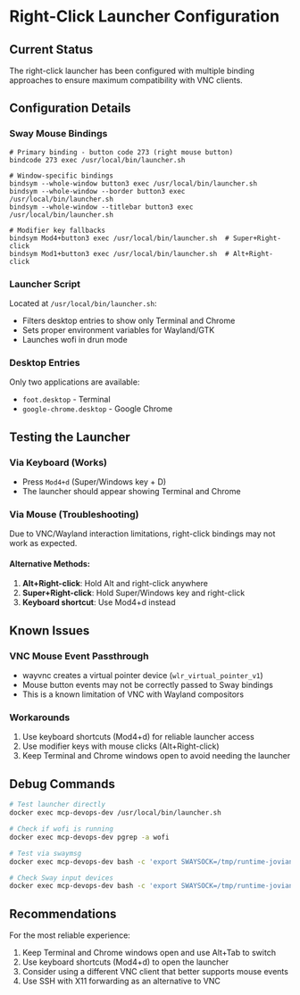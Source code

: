 # Right-Click Launcher Configuration

## Current Status
The right-click launcher has been configured with multiple binding approaches to ensure maximum compatibility with VNC clients.

## Configuration Details

### Sway Mouse Bindings
```
# Primary binding - button code 273 (right mouse button)
bindcode 273 exec /usr/local/bin/launcher.sh

# Window-specific bindings
bindsym --whole-window button3 exec /usr/local/bin/launcher.sh
bindsym --whole-window --border button3 exec /usr/local/bin/launcher.sh  
bindsym --whole-window --titlebar button3 exec /usr/local/bin/launcher.sh

# Modifier key fallbacks
bindsym Mod4+button3 exec /usr/local/bin/launcher.sh  # Super+Right-click
bindsym Mod1+button3 exec /usr/local/bin/launcher.sh  # Alt+Right-click
```

### Launcher Script
Located at `/usr/local/bin/launcher.sh`:
- Filters desktop entries to show only Terminal and Chrome
- Sets proper environment variables for Wayland/GTK
- Launches wofi in drun mode

### Desktop Entries
Only two applications are available:
- `foot.desktop` - Terminal
- `google-chrome.desktop` - Google Chrome

## Testing the Launcher

### Via Keyboard (Works)
- Press `Mod4+d` (Super/Windows key + D)
- The launcher should appear showing Terminal and Chrome

### Via Mouse (Troubleshooting)
Due to VNC/Wayland interaction limitations, right-click bindings may not work as expected.

#### Alternative Methods:
1. **Alt+Right-click**: Hold Alt and right-click anywhere
2. **Super+Right-click**: Hold Super/Windows key and right-click
3. **Keyboard shortcut**: Use Mod4+d instead

## Known Issues

### VNC Mouse Event Passthrough
- wayvnc creates a virtual pointer device (`wlr_virtual_pointer_v1`)
- Mouse button events may not be correctly passed to Sway bindings
- This is a known limitation of VNC with Wayland compositors

### Workarounds
1. Use keyboard shortcuts (Mod4+d) for reliable launcher access
2. Use modifier keys with mouse clicks (Alt+Right-click)
3. Keep Terminal and Chrome windows open to avoid needing the launcher

## Debug Commands

```bash
# Test launcher directly
docker exec mcp-devops-dev /usr/local/bin/launcher.sh

# Check if wofi is running
docker exec mcp-devops-dev pgrep -a wofi

# Test via swaymsg
docker exec mcp-devops-dev bash -c 'export SWAYSOCK=/tmp/runtime-jovian/$(ls /tmp/runtime-jovian | grep sway); swaymsg exec /usr/local/bin/launcher.sh'

# Check Sway input devices
docker exec mcp-devops-dev bash -c 'export SWAYSOCK=/tmp/runtime-jovian/$(ls /tmp/runtime-jovian | grep sway); swaymsg -t get_seats'
```

## Recommendations

For the most reliable experience:
1. Keep Terminal and Chrome windows open and use Alt+Tab to switch
2. Use keyboard shortcuts (Mod4+d) to open the launcher
3. Consider using a different VNC client that better supports mouse events
4. Use SSH with X11 forwarding as an alternative to VNC